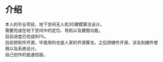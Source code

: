 # 介绍
本人的毕业项目，地下空间无人机3D建模算法设计。  
需要完成在地下空间中的定位、导航以及建图功能。  
目前进度已完成80%。  
目前把软件开源，毕竟用的也是人家的开源算法，之后把硬件开源，涉及到硬件使用以及系统设计。  
自己创作的是通信层。  